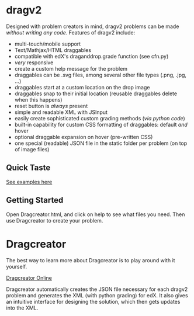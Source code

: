 dragv2
======

Designed with problem creators in mind, dragv2 problems can be made _without writing any code_.
Features of dragv2 include:
* multi-touch/mobile support
* Text/Mathjax/HTML draggables
* compatible with edX's draganddrop.grade function (see cfn.py)
* _very_ responsive
* create a custom help message for the problem
* draggables can be .svg files, among several other file types (.png, .jpg, ...)
* draggables start at a custom location on the drop image
* draggables snap to their initial location (reusable draggables delete when this happens)
* reset button is _always_ present
* simple and readable XML with JSInput
* easily create sophisticated custom grading methods (_via python code_)
* built-in capability for custom CSS formatting of draggables: default _and_ hover
* optional draggable expansion on hover (pre-written CSS)
* one special (readable) JSON file in the static folder per problem (on top of image files)

Quick Taste
-----------
[See examples here](http://www.lucasmorales.co/resources/relate/dragv2_examples.html "Made with Dragcreator!")

Getting Started
---------------
Open Dragcreator.html, and click on help to see what files you need. Then use Dragcreator to create your problem.

Dragcreator
===========

The best way to learn more about Dragcreator is to play around with it yourself.

[Dragcreator Online](http://www.lucasmorales.co/resources/relate/Dragcreator.html)

Dragcreator automatically creates the JSON file necessary for each dragv2 problem and generates the XML (with python grading) for edX. It also gives an intuitive interface for designing the solution, which then gets updates into the XML.
